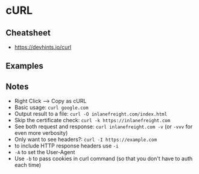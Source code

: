 # cURL
## Cheatsheet
- https://devhints.io/curl

## Examples

## Notes
- Right Click --> Copy as cURL
- Basic usage: `curl google.com`
- Output result to a file: `curl -O inlanefreight.com/index.html`
- Skip the certificate check: `curl -k https://inlanefreight.com`
- See both request and response: `curl inlanefreight.com -v` (or `-vvv` for even more verbosity)
- Only want to see headers?: `curl -I https://example.com`
- to include HTTP response headers use `-i`
- `-A` to set the User-Agent
- Use `-b` to pass cookies in curl command (so that you don't have to auth each time)
